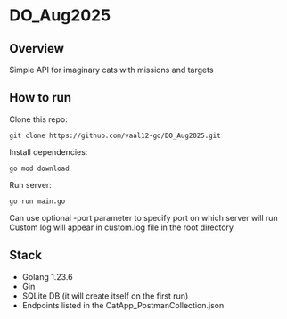 # DO_Aug2025

## Overview
Simple API for imaginary cats with missions and targets

## How to run

Clone this repo:

    git clone https://github.com/vaal12-go/DO_Aug2025.git

Install dependencies:

    go mod download

Run server:

    go run main.go

Can use optional -port parameter to specify port on which server will run
Custom log will appear in custom.log file in the root directory

## Stack
* Golang 1.23.6
* Gin
* SQLite DB (it will create itself on the first run)
* Endpoints listed in the CatApp_PostmanCollection.json 